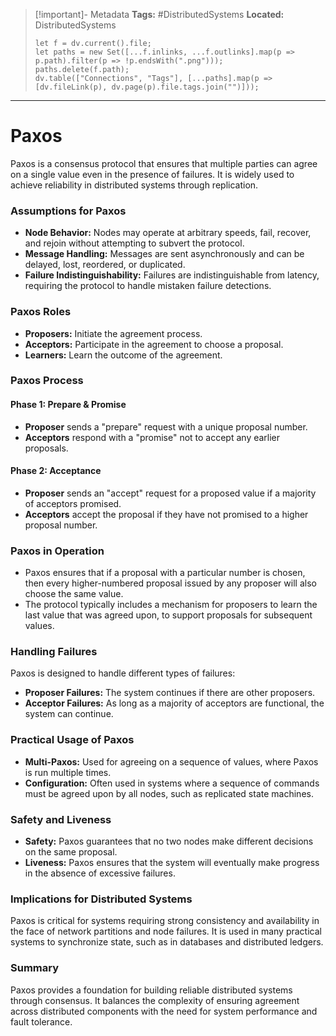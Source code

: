 > [!important]- Metadata
> **Tags:** #DistributedSystems 
> **Located:** DistributedSystems
> ```dataviewjs
> let f = dv.current().file;
> let paths = new Set([...f.inlinks, ...f.outlinks].map(p => p.path).filter(p => !p.endsWith(".png")));
> paths.delete(f.path);
> dv.table(["Connections", "Tags"], [...paths].map(p => [dv.fileLink(p), dv.page(p).file.tags.join("")]));
> ```

___
# Paxos
Paxos is a consensus protocol that ensures that multiple parties can agree on a single value even in the presence of failures. It is widely used to achieve reliability in distributed systems through replication.

### Assumptions for Paxos

- **Node Behavior:** Nodes may operate at arbitrary speeds, fail, recover, and rejoin without attempting to subvert the protocol.
- **Message Handling:** Messages are sent asynchronously and can be delayed, lost, reordered, or duplicated.
- **Failure Indistinguishability:** Failures are indistinguishable from latency, requiring the protocol to handle mistaken failure detections.

### Paxos Roles

- **Proposers:** Initiate the agreement process.
- **Acceptors:** Participate in the agreement to choose a proposal.
- **Learners:** Learn the outcome of the agreement.

### Paxos Process

#### Phase 1: Prepare & Promise

- **Proposer** sends a "prepare" request with a unique proposal number.
- **Acceptors** respond with a "promise" not to accept any earlier proposals.

#### Phase 2: Acceptance

- **Proposer** sends an "accept" request for a proposed value if a majority of acceptors promised.
- **Acceptors** accept the proposal if they have not promised to a higher proposal number.

### Paxos in Operation

- Paxos ensures that if a proposal with a particular number is chosen, then every higher-numbered proposal issued by any proposer will also choose the same value.
- The protocol typically includes a mechanism for proposers to learn the last value that was agreed upon, to support proposals for subsequent values.

### Handling Failures

Paxos is designed to handle different types of failures:

- **Proposer Failures:** The system continues if there are other proposers.
- **Acceptor Failures:** As long as a majority of acceptors are functional, the system can continue.

### Practical Usage of Paxos

- **Multi-Paxos:** Used for agreeing on a sequence of values, where Paxos is run multiple times.
- **Configuration:** Often used in systems where a sequence of commands must be agreed upon by all nodes, such as replicated state machines.

### Safety and Liveness

- **Safety:** Paxos guarantees that no two nodes make different decisions on the same proposal.
- **Liveness:** Paxos ensures that the system will eventually make progress in the absence of excessive failures.

### Implications for Distributed Systems

Paxos is critical for systems requiring strong consistency and availability in the face of network partitions and node failures. It is used in many practical systems to synchronize state, such as in databases and distributed ledgers.

### Summary

Paxos provides a foundation for building reliable distributed systems through consensus. It balances the complexity of ensuring agreement across distributed components with the need for system performance and fault tolerance.